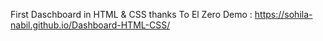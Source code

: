 First Daschboard in HTML & CSS 
thanks To El Zero
Demo : https://sohila-nabil.github.io/Dashboard-HTML-CSS/

